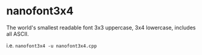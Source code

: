 # nanofont3x4
The world's smallest readable font 3x3 uppercase, 3x4 lowercase, includes all ASCII.

i.e.
   `nanofont3x4 -u nanofont3x4.cpp`
   
